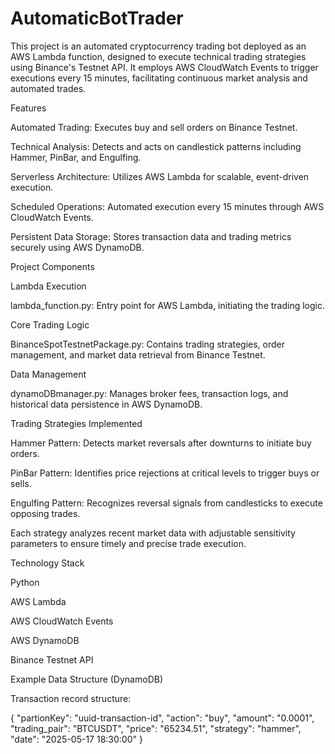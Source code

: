 # AutomaticBotTrader
This project is an automated cryptocurrency trading bot deployed as an AWS Lambda function, designed to execute technical trading strategies using Binance's Testnet API. It employs AWS CloudWatch Events to trigger executions every 15 minutes, facilitating continuous market analysis and automated trades.

Features

Automated Trading: Executes buy and sell orders on Binance Testnet.

Technical Analysis: Detects and acts on candlestick patterns including Hammer, PinBar, and Engulfing.

Serverless Architecture: Utilizes AWS Lambda for scalable, event-driven execution.

Scheduled Operations: Automated execution every 15 minutes through AWS CloudWatch Events.

Persistent Data Storage: Stores transaction data and trading metrics securely using AWS DynamoDB.

Project Components

Lambda Execution

lambda_function.py: Entry point for AWS Lambda, initiating the trading logic.

Core Trading Logic

BinanceSpotTestnetPackage.py: Contains trading strategies, order management, and market data retrieval from Binance Testnet.

Data Management

dynamoDBmanager.py: Manages broker fees, transaction logs, and historical data persistence in AWS DynamoDB.

Trading Strategies Implemented

Hammer Pattern: Detects market reversals after downturns to initiate buy orders.

PinBar Pattern: Identifies price rejections at critical levels to trigger buys or sells.

Engulfing Pattern: Recognizes reversal signals from candlesticks to execute opposing trades.

Each strategy analyzes recent market data with adjustable sensitivity parameters to ensure timely and precise trade execution.

Technology Stack

Python

AWS Lambda

AWS CloudWatch Events

AWS DynamoDB

Binance Testnet API

Example Data Structure (DynamoDB)

Transaction record structure:

{
  "partionKey": "uuid-transaction-id",
  "action": "buy",
  "amount": "0.0001",
  "trading_pair": "BTCUSDT",
  "price": "65234.51",
  "strategy": "hammer",
  "date": "2025-05-17 18:30:00"
}
